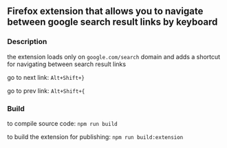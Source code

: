 ## Firefox extension that allows you to navigate between google search result links by keyboard

### Description

the extension loads only on `google.com/search` domain and adds a shortcut for navigating between search result links

go to next link: `Alt+Shift+}`

go to prev link: `Alt+Shift+{`

### Build

to compile source code: `npm run build`

to build the extension for publishing: `npm run build:extension`

